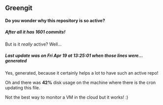 ## Greengit

#### Do you wonder why this repository is so active?

##### After all it has 1601 commits!

But is it *really* active? Well...

##### Last update was on Fri Apr 19 at 13:25:01 when those lines were... generated

Yes, generated, because it certainly helps a lot to have such an active repo!

Oh and there was **42%** disk usage on the machine
where there is the cron updating this file.

Not the best way to monitor a VM in the cloud but it works! :)
